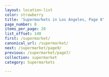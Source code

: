 ```yaml
---
layout: location-list
color: strawberry
title: 'Supermarkets in Los Angeles, Page 8'
page_number: 8
items_per_page: 20
list_offset: 140
first: /supermarket/
canonical_url: /supermarket/
next: /supermarket/page9/
previous: /supermarket/page7/
collection: supermarket
category: Supermarkets

---
```

